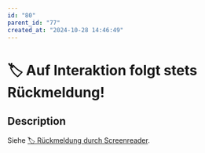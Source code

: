 ```yaml
---
id: "80"
parent_id: "77"
created_at: "2024-10-28 14:46:49"
---
```


# 🏷️ Auf Interaktion folgt stets Rückmeldung!

## Description

Siehe [🏷️ Rückmeldung durch Screenreader](/en/tags/ruckmeldung-durch-screenreader).